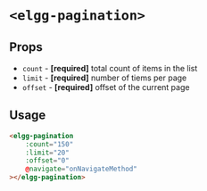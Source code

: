 # `<elgg-pagination>`

## Props

 * `count` - **[required]** total count of items in the list
 * `limit` - **[required]** number of tiems per page
 * `offset` - **[required]** offset of the current page
 
## Usage

```html
<elgg-pagination
    :count="150"
    :limit="20"
    :offset="0"
    @navigate="onNavigateMethod"
></elgg-pagination>
```

